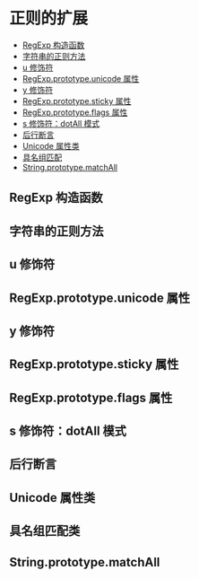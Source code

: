 # 正则的扩展

- <a href="#1">RegExp 构造函数</a>
- <a href="#2">字符串的正则方法</a>
- <a href="#3">u 修饰符</a>
- <a href="#4">RegExp.prototype.unicode 属性</a>
- <a href="#5">y 修饰符</a>
- <a href="#6">RegExp.prototype.sticky 属性</a>
- <a href="#7">RegExp.prototype.flags 属性</a>
- <a href="#8">s 修饰符：dotAll 模式</a>
- <a href="#9">后行断言</a>
- <a href="#10">Unicode 属性类</a>
- <a href="#11">具名组匹配</a>
- <a href="#12">String.prototype.matchAll</a>

## <a name="1">RegExp 构造函数</a>

## <a name="2">字符串的正则方法</a>

## <a name="3">u 修饰符</a>

## <a name="4">RegExp.prototype.unicode 属性</a>

## <a name="5">y 修饰符</a>

## <a name="6">RegExp.prototype.sticky 属性</a>

## <a name="7">RegExp.prototype.flags 属性</a>

## <a name="8">s 修饰符：dotAll 模式</a>

## <a name="9">后行断言</a>

## <a name="10">Unicode 属性类</a>

## <a name="11">具名组匹配类</a>

## <a name="12">String.prototype.matchAll</a>